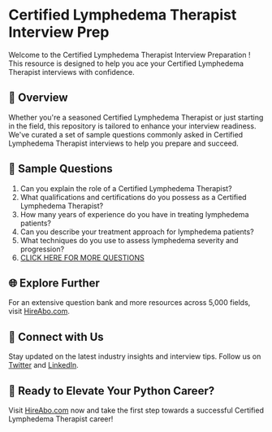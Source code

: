 # Certified Lymphedema Therapist Interview Prep

Welcome to the Certified Lymphedema Therapist Interview Preparation ! This resource is designed to help you ace your Certified Lymphedema Therapist interviews with confidence.

## 🚀 Overview

Whether you're a seasoned Certified Lymphedema Therapist or just starting in the field, this repository is tailored to enhance your interview readiness. We've curated a set of sample questions commonly asked in Certified Lymphedema Therapist interviews to help you prepare and succeed.

## 📝 Sample Questions

1. Can you explain the role of a Certified Lymphedema Therapist?
2. What qualifications and certifications do you possess as a Certified Lymphedema Therapist?
3. How many years of experience do you have in treating lymphedema patients?
4. Can you describe your treatment approach for lymphedema patients?
5. What techniques do you use to assess lymphedema severity and progression?
6. [CLICK HERE FOR MORE QUESTIONS](https://hireabo.com/job/2_2_19/Certified%20Lymphedema%20Therapist)

## 🌐 Explore Further

For an extensive question bank and more resources across 5,000 fields, visit [HireAbo.com](https://www.hireabo.com).

## 📱 Connect with Us

Stay updated on the latest industry insights and interview tips. Follow us on [Twitter](https://twitter.com/hireabo) and [LinkedIn](https://www.linkedin.com/in/hire-abo-3609972a8/).

## 🚀 Ready to Elevate Your Python Career?

Visit [HireAbo.com](https://www.hireabo.com) now and take the first step towards a successful Certified Lymphedema Therapist career!
